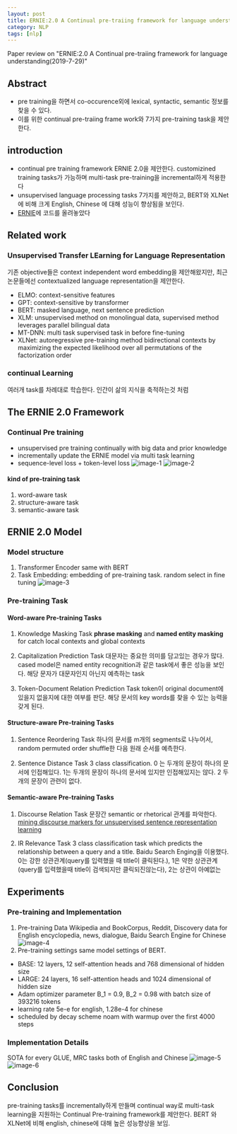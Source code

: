 ```yaml
---
layout: post
title: ERNIE:2.0 A Continual pre-traiing framework for language understanding
category: NLP
tags: [nlp]
---
```


Paper review on "ERNIE:2.0 A Continual pre-traiing framework for language understanding(2019-7-29)"

## Abstract
* pre training을 하면서 co-occurence외에 lexical, syntactic, semantic 정보를 찾을 수 있다.
* 이를 위한 continual pre-traiing frame work와 7가지 pre-training task을 제안한다.

## introduction
* continual pre training framework ERNIE 2.0을 제안한다. customizined training tasks가 가능하며 multi-task pre-training을 incremental하게 적용한다
* unsupervised language processing tasks 7가지를 제안하고, BERT와 XLNet에 비해 크게 English, Chinese 에 대해 성능이 향상됨을 보인다.
* [ERNIE](https://github.com/PaddlePaddle/ERNIE.)에 코드를 올려놓았다

## Related work

### Unsupervised Transfer LEarning for Language Representation
기존 objective들은 context independent word embedding을 제안해왔지만, 최근 논문들에선 contextualized language representation을 제안한다.
* ELMO: context-sensitive features
* GPT: context-sensitive by transformer
* BERT: masked language, next sentence prediction
* XLM: unsupervised method on monolingual data, supervised method leverages parallel bilingual data
* MT-DNN: multi task supervised task in before fine-tuning
* XLNet: autoregressive pre-training method bidirectional contexts by maximizing the expected likelihood over all permutations of the factorization order

### continual Learning
여러개 task를 차례대로 학습한다. 인간이 삶의 지식을 축적하는것 처럼

## The ERNIE 2.0 Framework

### Continual Pre training
- unsupervised pre training continually with big data and prior knowledge
- incrementally  update the ERNIE model via multi task learning
- sequence-level loss + token-level loss
![image-1]({{site.baseurl}}/assets/images/2019-11-18-ERNIE-2-A-Continual-Pre-Training-Framework-For-Language-Understanding-1.png)
![image-2]({{site.baseurl}}/assets/images/2019-11-18-ERNIE-2-A-Continual-Pre-Training-Framework-For-Language-Understanding-2.png)

#### kind of pre-training task
1. word-aware task
2. structure-aware task
3. semantic-aware task

## ERNIE 2.0 Model

### Model structure
1. Transformer Encoder same with BERT
2. Task Embedding: embedding of pre-training task. random select in fine tuning
![image-3]({{site.baseurl}}/assets/images/2019-11-18-ERNIE-2-A-Continual-Pre-Training-Framework-For-Language-Understanding-3.png)

### Pre-training Task

#### Word-aware Pre-training Tasks
1. Knowledge Masking Task
**phrase masking** and **named entity masking** for catch local contexts and global contexts

2. Capitalization Prediction Task
대문자는 중요한 의미를 담고있는 경우가 많다. cased model은 named entity recognition과 같은 task에서 좋은 성능을 보인다. 해당 문자가 대문자인지 아닌지 예측하는 task

3. Token-Document Relation Prediction Task
token이 original document에 있을지 없을지에 대한 여부를 판단. 해당 문서의 key words를 찾을 수 있는 능력을 갖게 된다.

#### Structure-aware Pre-training Tasks
1. Sentence Reordering Task
하나의 문서를 m개의 segments로 나누어서, random permuted order shuffle한 다음 원래 순서를 예측한다.

2. Sentence Distance Task
3 class classification. 0 는 두개의 문장이 하나의 문서에 인접해있다. 1는 두개의 문장이 하나의 문서에 있지만 인접해있지는 않다. 2 두개의 문장이 관련이 없다.

#### Semantic-aware Pre-training Tasks
1. Discourse Relation Task
문장간 semantic or rhetorical 관계를 파악한다. [mining discourse markers for unsupervised sentence representation learning](https://arxiv.org/abs/1903.11850)

2. IR Relevance Task
3 class classification task which predicts the relationship between a query and a title. Baidu Search Enging을 이용했다.
0는 강한 상관관계(query를 입력했을 때 title이 클릭된다.), 1은 약한 상관관계(query를 입력했을때 title이 검색되지만 클릭되진않는다), 2는 상관이 아예없는

## Experiments

### Pre-training and Implementation
1. Pre-training Data
Wikipedia and BookCorpus, Reddit, Discovery data for English
encyclopedia, news, dialogue, Baidu Search Engine for Chinese
![image-4]({{site.baseurl}}/assets/images/2019-11-18-ERNIE-2-A-Continual-Pre-Training-Framework-For-Language-Understanding-4.png)
2. Pre-training settings
same model settings of BERT. 
- BASE: 12 layers, 12 self-attention heads and 768 dimensional of hidden size
- LARGE: 24 layers, 16 self-attention heads and 1024 dimensional of hidden size
- Adam optimizer parameter B_1 = 0.9, B_2 = 0.98 with batch size of 393216 tokens
- learning rate 5e-e for english, 1.28e-4 for chinese
- scheduled by decay scheme noam with warmup over the first 4000 steps

### Implementation Details
SOTA for every GLUE, MRC tasks both of English and Chinese
![image-5]({{site.baseurl}}/assets/images/2019-11-18-ERNIE-2-A-Continual-Pre-Training-Framework-For-Language-Understanding-5.png)
![image-6]({{site.baseurl}}/assets/images/2019-11-18-ERNIE-2-A-Continual-Pre-Training-Framework-For-Language-Understanding-6.png)

## Conclusion
pre-training tasks를 incrementally하게 만들며 continual way로 multi-task learning을 지원하는 Continual Pre-training framework를 제안한다. BERT 와 XLNet에 비해 english, chinese에 대해 높은 성능향상을 보임.

